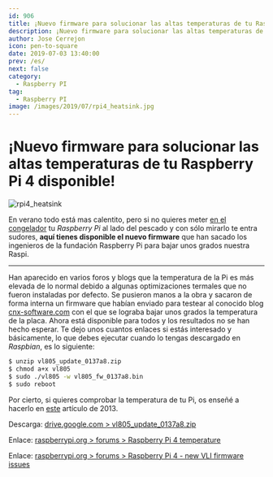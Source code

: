 ```yaml
---
id: 906
title: ¡Nuevo firmware para solucionar las altas temperaturas de tu Raspberry Pi 4 disponible!
description: ¡Nuevo firmware para solucionar las altas temperaturas de tu Raspberry Pi 4 disponible!
author: Jose Cerrejon
icon: pen-to-square
date: 2019-07-03 13:40:00
prev: /es/
next: false
category:
  - Raspberry PI
tag:
  - Raspberry PI
image: /images/2019/07/rpi4_heatsink.jpg
---
```


# ¡Nuevo firmware para solucionar las altas temperaturas de tu Raspberry Pi 4 disponible!

![rpi4_heatsink](/images/2019/07/rpi4_heatsink.jpg)

En verano todo está mas calentito, pero si no quieres meter [en el congelador](https://www.electromaker.io/project/view/freezing-a-raspberry-pi-4) tu *Raspberry Pi* al lado del pescado y con sólo mirarlo te entra sudores, **aquí tienes disponible el nuevo firmware** que han sacado los ingenieros de la fundación Raspberry Pi para bajar unos grados nuestra Raspi.

- - -
Han aparecido en varios foros y blogs que la temperatura de la Pi es más elevada de lo normal debido a algunas optimizaciones termales que no fueron instaladas por defecto. Se pusieron manos a la obra y sacaron de forma interna un firmware que habían enviado para testear al conocido blog [cnx-software.com](https://www.cnx-software.com/2019/06/29/new-raspberry-pi-4-vli-firmware-lowers-temperature/) con el que se lograba bajar unos grados la temperatura de la placa. Ahora está disponible para todos y los resultados no se han hecho esperar. Te dejo unos cuantos enlaces si estás interesado y básicamente, lo que debes ejecutar cuando lo tengas descargado en *Raspbian*, es lo siguiente:

```bash
$ unzip vl805_update_0137a8.zip
$ chmod a+x vl805
$ sudo ./vl805 -w vl805_fw_0137a8.bin
$ sudo reboot
```

Por cierto, si quieres comprobar la temperatura de tu Pi, os enseñé a hacerlo en [este](/post.php?id=81) artículo de 2013.

Descarga: [drive.google.com > vl805_update_0137a8.zip](https://drive.google.com/file/d/1PXwrnhAXKB1hb5J6_EfPy5zLQkqnbGba/view?usp=sharing)

Enlace: [raspberrypi.org > forums > Raspberry Pi 4 temperature](https://www.raspberrypi.org/forums/viewtopic.php?f=28&t=243500&p=1490467#p1490467)

Enlace: [raspberrypi.org > forums > Raspberry Pi 4 - new VLI firmware issues](https://www.raspberrypi.org/forums/viewtopic.php?f=28&t=244421)